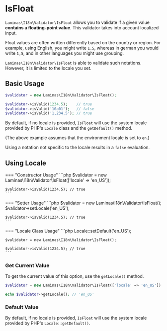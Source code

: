 # IsFloat

`Laminas\I18n\Validator\IsFloat` allows you to validate if a given value
**contains a floating-point value**. This validator takes into account localized
input.

Float values are often written differently based on the country or region. For
example, using English, you might write `1.5`, whereas in german you would write
`1,5`, and in other languages you might use grouping.

`Laminas\I18n\Validator\IsFloat` is able to validate such notations. However, it
is limited to the locale you set.

## Basic Usage

```php
$validator = new Laminas\I18n\Validator\IsFloat();

$validator->isValid(1234.5);    // true
$validator->isValid('10a01');   // false
$validator->isValid('1,234.5'); // true
```

By default, if no locale is provided, `IsFloat` will use the system locale
provided by PHP's `Locale` class and the `getDefault()` method.

(The above example assumes that the environment locale is set to `en`.)

Using a notation not specific to the locale results in a `false` evaluation.

## Using Locale

=== "Constructor Usage"
    ```php
    $validator = new Laminas\I18n\Validator\IsFloat(['locale' => 'en_US']);
    
    $validator->isValid(1234.5); // true
    ```

=== "Setter Usage"
    ```php
    $validator = new Laminas\I18n\Validator\IsFloat();
    $validator->setLocale('en_US');
    
    $validator->isValid(1234.5); // true
    ```

=== "Locale Class Usage"
    ```php
    Locale::setDefault('en_US');
    
    $validator = new Laminas\I18n\Validator\IsFloat();
    
    $validator->isValid(1234.5); // true
    ```

### Get Current Value

To get the current value of this option, use the `getLocale()` method.

```php
$validator = new Laminas\I18n\Validator\IsFloat(['locale' => 'en_US']);

echo $validator->getLocale(); // 'en_US'
```

### Default Value

By default, if no locale is provided, `IsFloat` will use the system locale
provided by PHP's `Locale::getDefault()`.
